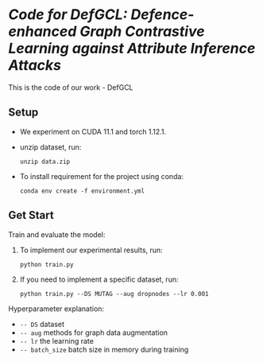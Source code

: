 # *Code for DefGCL: Defence-enhanced Graph Contrastive Learning against Attribute Inference Attacks*

This is the code of our work - DefGCL

## Setup

- We experiment on CUDA 11.1 and torch 1.12.1.
- unzip dataset, run:

  `unzip data.zip`

- To install requirement for the project using conda:

  `conda env create -f environment.yml`

## Get Start

Train and evaluate the model:

1. To implement our experimental results, run:

   `python train.py`

2. If you need to implement a specific dataset, run:

   `python train.py --DS MUTAG --aug dropnodes --lr 0.001`

Hyperparameter explanation:

- `-- DS` dataset
- `-- aug` methods for graph data augmentation
- `-- lr` the learning rate
- `-- batch_size` batch size in memory during training
